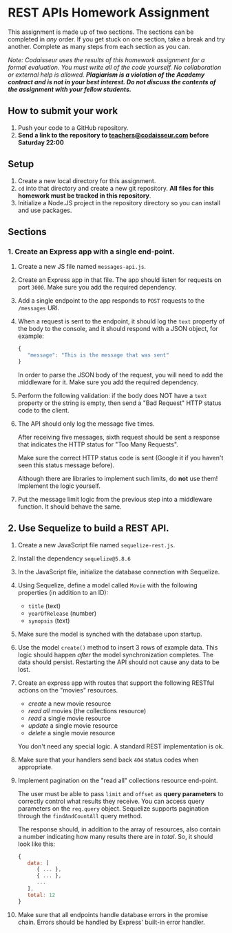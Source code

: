 # REST APIs Homework Assignment

This assignment is made up of two sections.
The sections can be completed in _any_ order.
If you get stuck on one section, take a break and try another.
Complete as many steps from each section as you can.

_Note: Codaisseur uses the results of this homework assignment for a formal evaluation.
You must write all of the code yourself.
No collaboration or external help is allowed.
**Plagiarism is a violation of the Academy contract and is not in your best interest.
Do not discuss the contents of the assignment with your fellow students.**_

## How to submit your work

1. Push your code to a GitHub repository.
1. **Send a link to the repository to teachers@codaisseur.com before Saturday 22:00**

## Setup

1. Create a new local directory for this assignment.
1. `cd` into that directory and create a new git repository.
   **All files for this homework must be tracked in this repository**.
1. Initialize a Node.JS project in the repository directory so you can install and use packages.

## Sections

### 1. Create an Express app with a single end-point.

1. Create a new JS file named `messages-api.js`.
1. Create an Express app in that file.
   The app should listen for requests on port `3000`.
   Make sure you add the required dependency.
1. Add a single endpoint to the app responds to `POST` requests to the `/messages` URI.
1. When a request is sent to the endpoint, it should log the `text` property of the body to the console, and it should respond with a JSON object, for example:

   ```javascript
   {
      "message": "This is the message that was sent"
   }
   ```

   In order to parse the JSON body of the request, you will need to add the middleware for it.
   Make sure you add the required dependency.

1. Perform the following validation: if the body does NOT have a `text` property or the string is empty, then send a "Bad Request" HTTP status code to the client.
1. The API should only log the message five times.

   After receiving five messages, sixth request should be sent a response that indicates the HTTP status for "Too Many Requests".

   Make sure the correct HTTP status code is sent (Google it if you haven't seen this status message before).

   Although there are libraries to implement such limits, do **not** use them! Implement the logic yourself.

1. Put the message limit logic from the previous step into a middleware function. It should behave the same.

## 2. Use Sequelize to build a REST API.

1. Create a new JavaScript file named `sequelize-rest.js`.
1. Install the dependency `sequelize@5.8.6`
1. In the JavaScript file, initialize the database connection with Sequelize.
1. Using Sequelize, define a model called `Movie` with the following properties (in addition to an ID):
   - `title` (text)
   - `yearOfRelease` (number)
   - `synopsis` (text)
1. Make sure the model is synched with the database upon startup.
1. Use the model `create()` method to insert 3 rows of example data. This logic should happen _after_ the model synchronization completes. The data should persist. Restarting the API should not cause any data to be lost.
1. Create an express app with routes that support the following RESTful actions on the "movies" resources.

   - _create_ a new movie resource
   - _read all_ movies (the collections resource)
   - _read_ a single movie resource
   - _update_ a single movie resource
   - _delete_ a single movie resource

   You don't need any special logic.
   A standard REST implementation is ok.

1. Make sure that your handlers send back `404` status codes when appropriate.
1. Implement pagination on the "read all" collections resource end-point.

   The user must be able to pass `limit` and `offset` as **query parameters** to correctly control what results they receive. You can access query parameters on the `req.query` object. Sequelize supports pagination through the `findAndCountAll` query method.

   The response should, in addition to the array of resources, also contain a number indicating how many results there are in _total_. So, it should look like this:

   ```javascript
   {
      data: [
         { ... },
         { ... },
         ...
      ],
      total: 12
   }
   ```

1. Make sure that all endpoints handle database errors in the promise chain. Errors should be handled by Express' built-in error handler.
